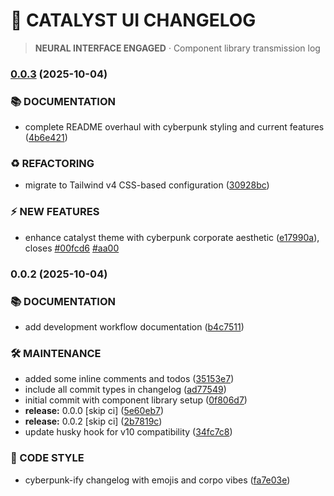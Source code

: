 # 🔮 CATALYST UI CHANGELOG

> **NEURAL INTERFACE ENGAGED** · Component library transmission log


### [0.0.3](https://github.com/TheBranchDriftCatalyst/catalyst-ui/compare/v0.0.2...v0.0.3) (2025-10-04)


### 📚 DOCUMENTATION

* complete README overhaul with cyberpunk styling and current features ([4b6e421](https://github.com/TheBranchDriftCatalyst/catalyst-ui/commit/4b6e4212da329e678ea455d268d48642c8da589b))


### ♻️  REFACTORING

* migrate to Tailwind v4 CSS-based configuration ([30928bc](https://github.com/TheBranchDriftCatalyst/catalyst-ui/commit/30928bc1ec9bb48995beb14cad5602b33f40e9bf))


### ⚡ NEW FEATURES

* enhance catalyst theme with cyberpunk corporate aesthetic ([e17990a](https://github.com/TheBranchDriftCatalyst/catalyst-ui/commit/e17990ad75c967cdb3e5669ade068dccbbdfd9ea)), closes [#00fcd6](https://github.com/TheBranchDriftCatalyst/catalyst-ui/issues/00fcd6) [#aa00](https://github.com/TheBranchDriftCatalyst/catalyst-ui/issues/aa00)

### 0.0.2 (2025-10-04)


### 📚 DOCUMENTATION

* add development workflow documentation ([b4c7511](https://github.com/TheBranchDriftCatalyst/catalyst-ui/commit/b4c7511fd5e291d25cfed5c2d94a687dd959c53f))


### 🛠️  MAINTENANCE

* added some inline comments and todos ([35153e7](https://github.com/TheBranchDriftCatalyst/catalyst-ui/commit/35153e760a350971206b7286abc3455f229e17be))
* include all commit types in changelog ([ad77549](https://github.com/TheBranchDriftCatalyst/catalyst-ui/commit/ad7754949b14b1fbfac7f9f2d2961742241295eb))
* initial commit with component library setup ([0f806d7](https://github.com/TheBranchDriftCatalyst/catalyst-ui/commit/0f806d73f5e774d77974424cc3290ff0003df1f2))
* **release:** 0.0.0 [skip ci] ([5e60eb7](https://github.com/TheBranchDriftCatalyst/catalyst-ui/commit/5e60eb7063c79e16432790f70e3b10f8f4870a80))
* **release:** 0.0.2 [skip ci] ([2b7819c](https://github.com/TheBranchDriftCatalyst/catalyst-ui/commit/2b7819c03d2ac4beb4d03134153944ad162d0f8f))
* update husky hook for v10 compatibility ([34fc7c8](https://github.com/TheBranchDriftCatalyst/catalyst-ui/commit/34fc7c80e57db6a6d64c42a65607a87742a2253e))


### 💎 CODE STYLE

* cyberpunk-ify changelog with emojis and corpo vibes ([fa7e03e](https://github.com/TheBranchDriftCatalyst/catalyst-ui/commit/fa7e03ee4fefc756845b76e2c15e0fab8d097939))

